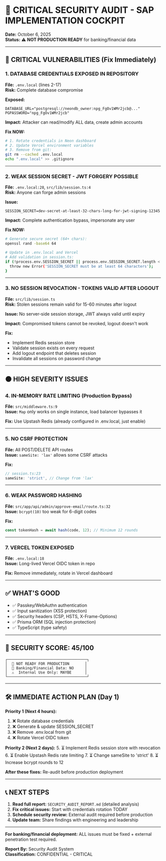 # 🚨 CRITICAL SECURITY AUDIT - SAP IMPLEMENTATION COCKPIT

**Date:** October 6, 2025  
**Status:** ⚠️ **NOT PRODUCTION READY** for banking/financial data

---

## 🔴 CRITICAL VULNERABILITIES (Fix Immediately)

### 1. **DATABASE CREDENTIALS EXPOSED IN REPOSITORY**
**File:** `.env.local` (lines 2-17)  
**Risk:** Complete database compromise

**Exposed:**
```
DATABASE_URL="postgresql://neondb_owner:npg_FgOv1WMr2jcb@..."
PGPASSWORD="npg_FgOv1WMr2jcb"
```

**Impact:** Attacker can read/modify ALL data, create admin accounts

**Fix NOW:**
```bash
# 1. Rotate credentials in Neon dashboard
# 2. Update Vercel environment variables
# 3. Remove from git:
git rm --cached .env.local
echo ".env.local" >> .gitignore
```

---

### 2. **WEAK SESSION SECRET - JWT FORGERY POSSIBLE**
**File:** `.env.local:28`, `src/lib/session.ts:4`  
**Risk:** Anyone can forge admin sessions

**Issue:**
```
SESSION_SECRET=dev-secret-at-least-32-chars-long-for-jwt-signing-12345
```

**Impact:** Complete authentication bypass, impersonate any user

**Fix NOW:**
```bash
# Generate secure secret (64+ chars):
openssl rand -base64 64

# Update in .env.local and Vercel
# Add validation in session.ts:
if (!process.env.SESSION_SECRET || process.env.SESSION_SECRET.length < 64) {
  throw new Error('SESSION_SECRET must be at least 64 characters');
}
```

---

### 3. **NO SESSION REVOCATION - TOKENS VALID AFTER LOGOUT**
**File:** `src/lib/session.ts`  
**Risk:** Stolen sessions remain valid for 15-60 minutes after logout

**Issue:** No server-side session storage, JWT always valid until expiry

**Impact:** Compromised tokens cannot be revoked, logout doesn't work

**Fix:**
- Implement Redis session store
- Validate session exists on every request
- Add logout endpoint that deletes session
- Invalidate all sessions on password change

---

## 🟠 HIGH SEVERITY ISSUES

### 4. **IN-MEMORY RATE LIMITING (Production Bypass)**
**File:** `src/middleware.ts:9`  
**Issue:** `Map` only works on single instance, load balancer bypasses it

**Fix:** Use Upstash Redis (already configured in .env.local, just enable)

---

### 5. **NO CSRF PROTECTION**
**File:** All POST/DELETE API routes  
**Issue:** `sameSite: 'lax'` allows some CSRF attacks

**Fix:**
```typescript
// session.ts:23
sameSite: 'strict', // Change from 'lax'
```

---

### 6. **WEAK PASSWORD HASHING**
**File:** `src/app/api/admin/approve-email/route.ts:32`  
**Issue:** `bcrypt(10)` too weak for 6-digit codes

**Fix:**
```typescript
const tokenHash = await hash(code, 12); // Minimum 12 rounds
```

---

### 7. **VERCEL TOKEN EXPOSED**
**File:** `.env.local:18`  
**Issue:** Long-lived Vercel OIDC token in repo

**Fix:** Remove immediately, rotate in Vercel dashboard

---

## ✅ WHAT'S GOOD

- ✅ Passkey/WebAuthn authentication
- ✅ Input sanitization (XSS protection)
- ✅ Security headers (CSP, HSTS, X-Frame-Options)
- ✅ Prisma ORM (SQL injection protection)
- ✅ TypeScript (type safety)

---

## 🎯 SECURITY SCORE: 45/100

```
┌────────────────────────────────────┐
│  🔴 NOT READY FOR PRODUCTION       │
│  🔴 Banking/Financial Data: NO     │
│  ⚠️  Internal Use Only: MAYBE      │
└────────────────────────────────────┘
```

---

## 🛠️ IMMEDIATE ACTION PLAN (Day 1)

**Priority 1 (Next 4 hours):**
1. ❌ Rotate database credentials
2. ❌ Generate & update SESSION_SECRET  
3. ❌ Remove .env.local from git
4. ❌ Rotate Vercel OIDC token

**Priority 2 (Next 2 days):**
5. ⏳ Implement Redis session store with revocation
6. ⏳ Enable Upstash Redis rate limiting
7. ⏳ Change sameSite to 'strict'
8. ⏳ Increase bcrypt rounds to 12

**After these fixes:** Re-audit before production deployment

---

## 📞 NEXT STEPS

1. **Read full report:** `SECURITY_AUDIT_REPORT.md` (detailed analysis)
2. **Fix critical issues:** Start with credentials rotation TODAY
3. **Schedule security review:** External audit required before production
4. **Update team:** Share findings with engineering and leadership

---

**For banking/financial deployment:** ALL issues must be fixed + external penetration test required.

**Report By:** Security Audit System  
**Classification:** CONFIDENTIAL - CRITICAL
